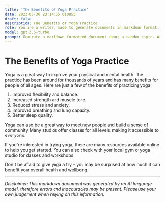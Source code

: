 ```yaml
---
title: 'The Benefits of Yoga Practice'
date: 2023-05-30 23:14:55.010853
draft: false
description: The Benefits of Yoga Practice
role: You are a writer, made to generate documents in markdown format. It is very important that all of the documents you generate are in valid markdown format.
model: gpt-3.5-turbo
prompt: Generate a markdown formatted document about a random topic. At the bottom, include a disclaimer explaining that the document was generated by you. The first line of the document should be the title. Make sure that the entire document is in proper markdown format, using a mix of various tags to make the document visually appealing.
---
```


# The Benefits of Yoga Practice

Yoga is a great way to improve your physical and mental health. The practice has been around for thousands of years and has many benefits for people of all ages. Here are just a few of the benefits of practicing yoga:

1. Improved flexibility and balance.
2. Increased strength and muscle tone.
3. Reduced stress and anxiety.
4. Improved breathing and lung capacity.
5. Better sleep quality.

Yoga can also be a great way to meet new people and build a sense of community. Many studios offer classes for all levels, making it accessible to everyone.

If you're interested in trying yoga, there are many resources available online to help you get started. You can also check with your local gym or yoga studio for classes and workshops.

Don't be afraid to give yoga a try – you may be surprised at how much it can benefit your overall health and wellbeing.

***

*Disclaimer: This markdown document was generated by an AI language model, therefore errors and inaccuracies may be present. Please use your own judgement when relying on this information.*